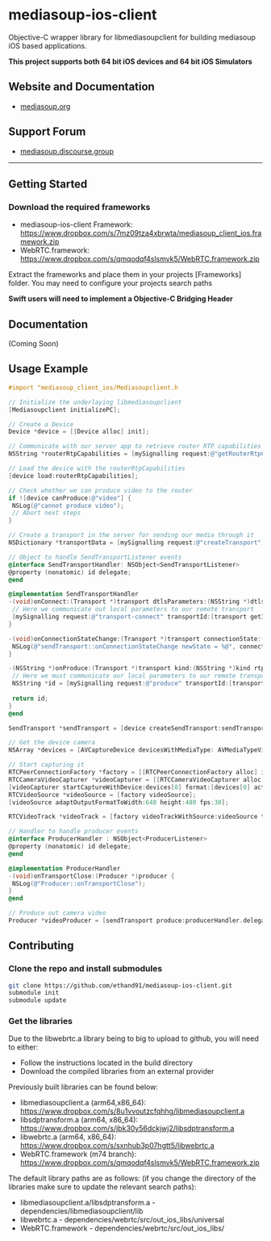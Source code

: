 # mediasoup-ios-client

Objective-C wrapper library for libmediasoupclient for building mediasoup iOS based applications.

**This project supports both 64 bit iOS devices and 64 bit iOS Simulators**

## Website and Documentation

* [mediasoup.org](https://mediasoup.org/)

## Support Forum

* [mediasoup.discourse.group](https://mediasoup.discourse.group/)

---

## Getting Started

### Download the required frameworks

* mediasoup-ios-client Framework: https://www.dropbox.com/s/7mz09tza4xbrwta/mediasoup_client_ios.framework.zip
* WebRTC.framework: https://www.dropbox.com/s/qmqodqf4slsmvk5/WebRTC.framework.zip

Extract the frameworks and place them in your projects [Frameworks] folder.
You may need to configure your projects search paths

**Swift users will need to implement a Objective-C Bridging Header**

## Documentation

(Coming Soon)

## Usage Example

```objective-c
#import "mediasoup_client_ios/Mediasoupclient.h

// Initialize the underlaying libmediasoupclient
[Mediasoupclient initializePC];

// Create a Device
Device *device = [[Device alloc] init];

// Communicate with our server app to retrieve router RTP capabilities
NSString *routerRtpCapabilities = [mySignalling request:@"getRouterRtpCapabilities"];

// Load the device with the routerRtpCapabilities
[device load:routerRtpCapabilities];

// Check whether we can produce video to the router
if ![device canProduce:@"video"] {
 NSLog(@"cannot produce video");
 // Abort next steps
}

// Create a transport in the server for sending our media through it
NSDictionary *transportData = [mySignalling request:@"createTransport"];

// Object to handle SendTransportListener events
@interface SendTransportHandler: NSObject<SendTransportListener>
@property (nonatomic) id delegate;
@end

@implementation SendTransportHandler
-(void)onConnect:(Transport *)transport dtlsParameters:(NSString *)dtlsParameters {
 // Here we communicate out local parameters to our remote transport
 [mySignalling request:@"transport-connect" transportId:[transport getId] dtlsParameters:dtlsParameters];
}

-(void)onConnectionStateChange:(Transport *)transport connectionState:(NSString *)connectionState {
 NSLog(@"sendTransport::onConnectionStateChange newState = %@", connectionState);
}

-(NSString *)onProduce:(Transport *)transport kind:(NSString *)kind rtpParameters:(NSString *)rtpParameters appData:(NSString *)appData {
 // Here we must communicate our local parameters to our remote transport
 NSString *id = [mySignalling request:@"produce" transportId:[transport getId] kind:kind rtpParameters:rtpParameters appData:appData];
 
 return id;
}
@end

SendTransport *sendTransport = [device createSendTransport:sendTransportHandler.delegate id:transportData["id"] iceParameters:transportData["iceParameters"] iceCandidates:transportData["iceCandidates"] dtlsParameters:transportData["dtlsParameters"]];

// Get the device camera
NSArray *devices = [AVCaptureDevice devicesWithMediaType: AVMediaTypeVideo];

// Start capturing it
RTCPeerConnectionFactory *factory = [[RTCPeerConnectionFactory alloc] init];
RTCCameraVideoCapturer *videoCapturer = [[RTCCameraVideoCapturer alloc] init];
[videoCapturer startCaptureWithDevice:devices[0] format:[devices[0] activeFormat] fps:30];
RTCVideoSource *videoSource = [factory videoSource];
[videoSource adaptOutputFormatToWidth:640 height:480 fps:30];

RTCVideoTrack *videoTrack = [factory videoTrackWithSource:videoSource trackId:@"trackId"];

// Handler to handle producer events
@interface ProducerHandler : NSObject<ProducerListener>
@property (nonatomic) id delegate;
@end

@implementation ProducerHandler
-(void)onTransportClose:(Producer *)producer {
 NSLog(@"Producer::onTransportClose");
}
@end

// Produce out camera video
Producer *videoProducer = [sendTransport produce:producerHandler.delegate track:videoTrack encodings:nil codecOptions:nil];
```

## Contributing

### Clone the repo and install submodules

```bash
git clone https://github.com/ethand91/mediasoup-ios-client.git
submodule init
submodule update
```

### Get the libraries

Due to the libwebrtc.a library being to big to upload to github, you will need to either:

* Follow the instructions located in the build directory
* Download the compiled libraries from an external provider

Previously built libraries can be found below:

* libmediasoupclient.a (arm64,x86_64): https://www.dropbox.com/s/8u1vvoutzcfqhhg/libmediasoupclient.a
* libsdptransform.a (arm64, x86_64): https://www.dropbox.com/s/jbk30y56dckjwj2/libsdptransform.a
* libwebrtc.a (arm64, x86_64): https://www.dropbox.com/s/sxnhub3p07hgtt5/libwebrtc.a
* WebRTC.framework (m74 branch): https://www.dropbox.com/s/qmqodqf4slsmvk5/WebRTC.framework.zip

The default library paths are as follows: (if you change the directory of the libraries make sure to update the relevant search paths):
* libmediasoupclient.a/libsdptransform.a - dependencies/libmediasoupclient/lib
* libwebrtc.a - dependencies/webrtc/src/out_ios_libs/universal
* WebRTC.framework - dependencies/webrtc/src/out_ios_libs/
 
